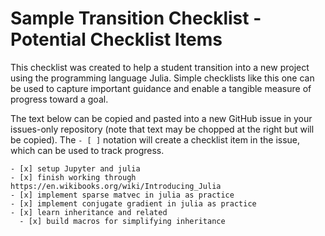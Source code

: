 # Sample Transition Checklist - Potential Checklist Items

This checklist was created to help a student transition into a new project using the programming language Julia.  Simple checklists like this one can be used to capture important guidance and enable a tangible measure of progress toward a goal.

The text below can be copied and pasted into a new GitHub issue in your issues-only repository (note that text may be chopped at the right but will be copied).  The `- [ ]` notation will create a checklist item in the issue, which can be used to track progress.

```
- [x] setup Jupyter and julia
- [x] finish working through https://en.wikibooks.org/wiki/Introducing_Julia
- [x] implement sparse matvec in julia as practice
- [x] implement conjugate gradient in julia as practice
- [x] learn inheritance and related
  - [x] build macros for simplifying inheritance
  ```
